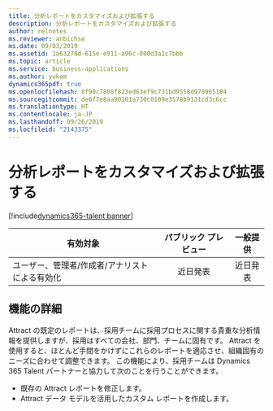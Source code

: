 ```yaml
---
title: 分析レポートをカスタマイズおよび拡張する
description: 分析レポートをカスタマイズおよび拡張する
author: relnotes
ms.reviewer: anbichse
ms.date: 09/03/2019
ms.assetid: 1a63278d-615e-e911-a96c-000d3a1c7bbb
ms.topic: article
ms.service: business-applications
ms.author: yukom
dynamics365pdf: true
ms.openlocfilehash: 8f90c7808f823ed63ef9c731bd9558d970965104
ms.sourcegitcommit: de6f7e8aa90101a730c0109e3578b9131cd3c6cc
ms.translationtype: HT
ms.contentlocale: ja-JP
ms.lasthandoff: 09/26/2019
ms.locfileid: "2143375"
---
```

# <a name="customize-and-extend-analytics-reports"></a>分析レポートをカスタマイズおよび拡張する
[!include[dynamics365-talent banner](../includes/dynamics365-talent.md)]

| 有効対象    |  パブリック プレビュー | 一般提供 | 
| ---------- | :----------: |:----------: |
|ユーザー、管理者/作成者/アナリストによる有効化|近日発表| 近日発表|






## <a name="feature-details"></a>機能の詳細
<!--feature detail start -->
Attract の既定のレポートは、採用チームに採用プロセスに関する貴重な分析情報を提供しますが、採用はすべての会社、部門、チームに固有です。 Attract を使用すると、ほとんど手間をかけずにこれらのレポートを適応させ、組織固有のニーズに合わせて調整できます。 この機能により、採用チームは Dynamics 365 Talent パートナーと協力して次のことを行うことができます。

-  既存の Attract レポートを修正します。
-  Attract データ モデルを活用したカスタム レポートを作成します。
<!--feature detail end -->











